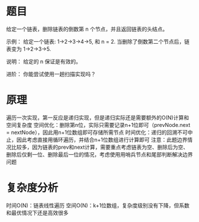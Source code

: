 # 题目
给定一个链表，删除链表的倒数第 n 个节点，并且返回链表的头结点。

示例：
给定一个链表: 1->2->3->4->5, 和 n = 2.
当删除了倒数第二个节点后，链表变为 1->2->3->5.

说明：
给定的 n 保证是有效的。

进阶：
你能尝试使用一趟扫描实现吗？

# 原理
遍历一次实现，第一反应是递归实现，但是递归实际还是需要额外的O(N)计算和空间复杂度
空间优化：删除第n位，实际只需要记录n+1位即可（prevNode.next = nextNode），因此用n+1位数组即可存储所需节点
时间优化：递归的回溯不可中止，因此考虑直接用循环遍历，并结合n+1位数组进行计算即可
注意：此题边界情况比较多，因为链表的prev和next计算，需要重点考虑链表为空、删除后为空、删除后仅剩一位、删除最后一位的情况，考虑使用用哨兵节点和尾部判断解决边界问题

# 复杂度分析
时间O(N)：链表线性遍历
空间O(N)：k+1位数组，复杂度级别没有下降，但系数和最优情况下还是高效很多
